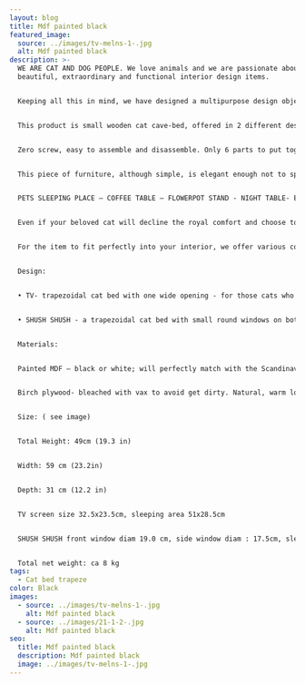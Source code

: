 ```yaml
---
layout: blog
title: Mdf painted black
featured_image:
  source: ../images/tv-melns-1-.jpg
  alt: Mdf painted black
description: >-
  WE ARE CAT AND DOG PEOPLE. We love animals and we are passionate about
  beautiful, extraordinary and functional interior design items.


  Keeping all this in mind, we have designed a multipurpose design object that will perfectly suit in every pet-lover’s house!


  This product is small wooden cat cave-bed, offered in 2 different design versions, each in 3 possible colours.


  Zero screw, easy to assemble and disassemble. Only 6 parts to put together. Material birch plywood bleached or painted mdf in black or white.


  This piece of furniture, although simple, is elegant enough not to spoil the overall look of your home interior. Can be used not only as a bed for your pet, but also as a bedside or coffee table, pot stand or small entryway stool. An appropriate size beige or graphite grey minky fleece pillow also available to buy.


  PETS SLEEPING PLACE – COFFEE TABLE – FLOWERPOT STAND - NIGHT TABLE- ENTRANCE BENCH


  Even if your beloved cat will decline the royal comfort and choose to sleep elsewhere, you will easily find another practical and equally stylish application for the object – use it as a coffee table or a flowerpot stand.


  For the item to fit perfectly into your interior, we offer various colour, design and material options:


  Design:


  • TV- trapezoidal cat bed with one wide opening - for those cats who like to watch what's going on around them while sleeping.


  • SHUSH SHUSH - a trapezoidal cat bed with small round windows on both sides and in the front - for those cats who love peace and like to hide from the noise of the house, quietly watching what's going on around them.


  Materials:


  Painted MDF – black or white; will perfectly match with the Scandinavian minimalistic interior design!


  Birch plywood- bleached with vax to avoid get dirty. Natural, warm look.


  Size: ( see image)


  Total Height: 49cm (19.3 in)


  Width: 59 cm (23.2in)


  Depth: 31 cm (12.2 in)


  TV screen size 32.5x23.5cm, sleeping area 51x28.5cm


  SHUSH SHUSH front window diam 19.0 cm, side window diam : 17.5cm, sleeping area 51x28.5cm


  Total net weight: ca 8 kg
tags:
  - Cat bed trapeze
color: Black
images:
  - source: ../images/tv-melns-1-.jpg
    alt: Mdf painted black
  - source: ../images/21-1-2-.jpg
    alt: Mdf painted black
seo:
  title: Mdf painted black
  description: Mdf painted black
  image: ../images/tv-melns-1-.jpg
---
```

